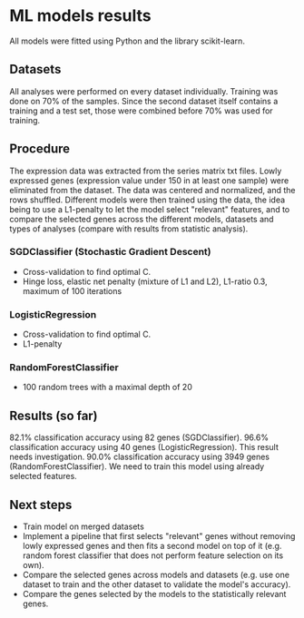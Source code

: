 # ML models results

All models were fitted using Python and the library scikit-learn.

## Datasets
All analyses were performed on every dataset individually. Training was done on 70% of the samples. Since the second dataset itself contains a training and a test set, those were combined before 70% was used for training.

## Procedure
The expression data was extracted from the series matrix txt files.
Lowly expressed genes (expression value under 150 in at least one sample) were eliminated from the dataset.
The data was centered and normalized, and the rows shuffled.
Different models were then trained using the data, the idea being to use a L1-penalty to let the model select "relevant" features, and to compare the selected genes across the different models, datasets and types of analyses (compare with results from statistic analysis).

### SGDClassifier (Stochastic Gradient Descent)
- Cross-validation to find optimal C.
- Hinge loss, elastic net penalty (mixture of L1 and L2), L1-ratio 0.3, maximum of 100 iterations

### LogisticRegression
- Cross-validation to find optimal C.
- L1-penalty

### RandomForestClassifier
- 100 random trees with a maximal depth of 20

## Results (so far)
82.1% classification accuracy using 82 genes (SGDClassifier).
96.6% classification accuracy using 40 genes (LogisticRegression). This result needs investigation.
90.0% classification accuracy using 3949 genes (RandomForestClassifier). We need to train this model using already selected features.

## Next steps
- Train model on merged datasets
- Implement a pipeline that first selects "relevant" genes without removing lowly expressed genes and then fits a second model on top of it (e.g. random forest classifier that does not perform feature selection on its own).
- Compare the selected genes across models and datasets (e.g. use one dataset to train and the other dataset to validate the model's accuracy).
- Compare the genes selected by the models to the statistically relevant genes.


